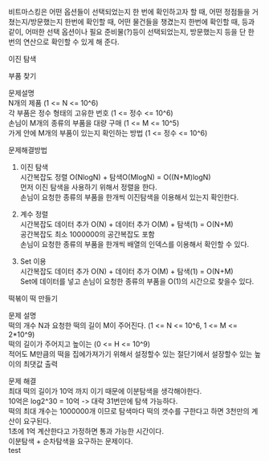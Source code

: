 비트마스킹은 어떤 옵션들이 선택되었는지 한 번에 확인하고자 할 때,
어떤 정점들을 거쳤는지/방문했는지 한번에 확인할 때, 어떤 물건들을 챙겼는지 한번에 확인할 때,
등과 같이, 어떠한 선택 옵션이나 필요 준비물(?)등이 선택되었는지, 방문했는지 등을 단 한 번의 연산으로 확인할 수 있게 해 준다.




이진 탐색   

부품 찾기   

문제설명      
N개의 제품 (1 <= N <= 10^6)        
각 부품은 정수 형태의 고유한 번호 (1 <= 정수 <= 10^6)        
손님이 M개의 종류의 부품을 대량 구매 (1 <= M <= 10^5)          
가게 안에 M개의 부품이 있는지 확인하는 방법 (1 <= 정수 <= 10^6)         

문제해결방법   
1. 이진 탐색    
시간복잡도 정렬 O(NlogN) + 탐색O(MlogN) = O((N+M)logN)           
먼저 이진 탐색을 사용하기 위해서 정렬을 한다.     
손님이 요청한 종류의 부품을 한개씩 이진탐색을 이용해서 있는지 확인한다.     

2. 계수 정렬   
시간복잡도 데이터 추가 O(N) + 데이터 추가 O(M) + 탐색(1) = O(N+M)     
공간복잡도 최소 1000000의 공간복잡도 포함            
손님이 요청한 종류의 부품을 한개씩 배열의 인덱스를 이용해서 확인할 수 있다.     

3. Set 이용   
시간복잡도 데이터 추가 O(N) + 데이터 추가 O(M) + 탐색(1) = O(N+M)        
Set에 데이터를 넣고 손님이 요청한 종류의 부품을 O(1)의 시간으로 찾을수 있다.     


떡볶이 떡 만들기   
   
문제 설명      
떡의 개수 N과 요청한 떡의 길이 M이 주어진다. (1 <= N <= 10^6, 1 <= M <= 2*10^9)    
떡의 길이가 주어지고 높이는 (0 <= H <= 10^9)    
적어도 M만큼의 떡을 집에가져가기 위해서 설정할수 있는 절단기에서 설장할수 있는 높이의 최댓값 출력     

문제 해결   
최대 떡의 길이가 10억 까지 이기 때문에 이분탐색을 생각해야한다.     
10억은 log2^30 = 10억 -> 대략 31번만에 탐색 가능하다.      
떡의 최대 개수는 1000000개 이므로 탐색마다 떡의 갯수를 구한다고 하면 3천만의 계산이 요구된다.     
1초에 1억 계산한다고 가정하면 통과 가능한 시간이다.    
이분탐색 + 순차탐색을 요구하는 문제이다.    
test
